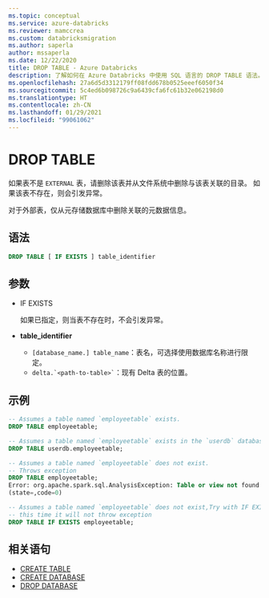 ```yaml
---
ms.topic: conceptual
ms.service: azure-databricks
ms.reviewer: mamccrea
ms.custom: databricksmigration
ms.author: saperla
author: mssaperla
ms.date: 12/22/2020
title: DROP TABLE - Azure Databricks
description: 了解如何在 Azure Databricks 中使用 SQL 语言的 DROP TABLE 语法。
ms.openlocfilehash: 27a6d5d3312179ff08fdd678b0525eeef6050f34
ms.sourcegitcommit: 5c4ed6b098726c9a6439cfa6fc61b32e062198d0
ms.translationtype: HT
ms.contentlocale: zh-CN
ms.lasthandoff: 01/29/2021
ms.locfileid: "99061062"
---
```

# <a name="drop-table"></a>DROP TABLE

如果表不是 ``EXTERNAL`` 表，请删除该表并从文件系统中删除与该表关联的目录。 如果该表不存在，则会引发异常。

对于外部表，仅从元存储数据库中删除关联的元数据信息。

## <a name="syntax"></a>语法

```sql
DROP TABLE [ IF EXISTS ] table_identifier
```

## <a name="parameter"></a>参数

* IF EXISTS

  如果已指定，则当表不存在时，不会引发异常。

* **table_identifier**
  * ``[database_name.] table_name``：表名，可选择使用数据库名称进行限定。
  * `` delta.`<path-to-table>` ``：现有 Delta 表的位置。

## <a name="examples"></a>示例

```sql
-- Assumes a table named `employeetable` exists.
DROP TABLE employeetable;

-- Assumes a table named `employeetable` exists in the `userdb` database
DROP TABLE userdb.employeetable;

-- Assumes a table named `employeetable` does not exist.
-- Throws exception
DROP TABLE employeetable;
Error: org.apache.spark.sql.AnalysisException: Table or view not found: employeetable;
(state=,code=0)

-- Assumes a table named `employeetable` does not exist,Try with IF EXISTS
-- this time it will not throw exception
DROP TABLE IF EXISTS employeetable;
```

## <a name="related-statements"></a>相关语句

* [CREATE TABLE](sql-ref-syntax-ddl-create-table.md)
* [CREATE DATABASE](sql-ref-syntax-ddl-create-database.md)
* [DROP DATABASE](sql-ref-syntax-ddl-drop-database.md)